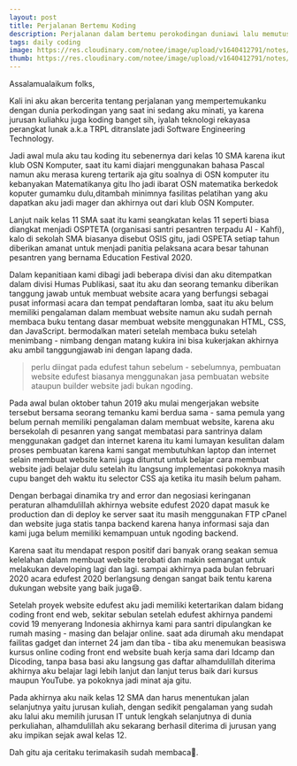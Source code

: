 ```yaml
---
layout: post
title: Perjalanan Bertemu Koding
description: Perjalanan dalam bertemu perokodingan duniawi lalu memutuskan masuk ke dalamnya.
tags: daily coding
image: https://res.cloudinary.com/notee/image/upload/v1640412791/notes/meet-passion.jpg
thumb: https://res.cloudinary.com/notee/image/upload/v1640412791/notes/meet-passion.webp
---
```


Assalamualaikum folks,

Kali ini aku akan bercerita tentang perjalanan yang mempertemukanku dengan dunia perkodingan yang saat ini sedang aku minati, ya karena jurusan kuliahku juga koding banget sih, iyalah teknologi rekayasa perangkat lunak a.k.a TRPL ditranslate jadi Software Engineering Technology.

Jadi awal mula aku tau koding itu sebenernya dari kelas 10 SMA karena ikut klub OSN Komputer, saat itu kami diajari menggunakan bahasa Pascal namun aku merasa kureng tertarik aja gitu soalnya di OSN komputer itu kebanyakan Matematikanya gitu lho jadi ibarat OSN matematika berkedok koputer gumamku dulu,ditambah minimnya fasilitas pelatihan yang aku dapatkan aku jadi mager dan akhirnya out dari klub OSN Komputer.

Lanjut naik kelas 11 SMA saat itu kami seangkatan kelas 11 seperti biasa diangkat menjadi OSPTETA (organisasi santri pesantren terpadu Al - Kahfi), kalo di sekolah SMA biasanya disebut OSIS gitu, jadi OSPETA setiap tahun diberikan amanat untuk menjadi panitia pelaksana acara besar tahunan pesantren yang bernama Education Festival 2020.

Dalam kepanitiaan kami dibagi jadi beberapa divisi dan aku ditempatkan dalam divisi Humas Publikasi, saat itu aku dan seorang temanku diberikan tanggung jawab untuk membuat website acara yang berfungsi sebagai pusat informasi acara dan tempat pendaftaran lomba, saat itu aku belum memiliki pengalaman dalam membuat website namun aku sudah pernah membaca buku tentang dasar membuat website menggunakan HTML, CSS, dan JavaScript. bermodalkan materi setelah membaca buku setelah menimbang - nimbang dengan matang kukira ini bisa kukerjakan akhirnya aku ambil tanggungjawab ini dengan lapang dada.

> perlu diingat pada edufest tahun sebelum - sebelumnya, pembuatan website edufest biasanya menggunakan jasa pembuatan website ataupun builder website jadi bukan ngoding.

Pada awal bulan oktober tahun 2019 aku mulai mengerjakan website tersebut bersama seorang temanku kami berdua sama - sama pemula yang belum pernah memiliki pengalaman dalam membuat website, karena aku bersekolah di pesanren yang sangat membatasi para santrinya dalam menggunakan gadget dan internet karena itu kami lumayan kesulitan dalam proses pembuatan karena kami sangat membutuhkan laptop dan internet selain membuat website kami juga dituntut untuk belajar cara membuat website jadi belajar dulu setelah itu langsung implementasi pokoknya masih cupu banget deh waktu itu selector CSS aja ketika itu masih belum paham.

Dengan berbagai dinamika try and error dan negosiasi keringanan peraturan alhamdulillah akhirnya website edufest 2020 dapat masuk ke production dan di deploy ke server saat itu masih menggunakan FTP cPanel dan website juga statis tanpa backend karena hanya informasi saja dan kami juga belum memiliki kemampuan untuk ngoding backend.

Karena saat itu mendapat respon positif dari banyak orang  seakan semua kelelahan dalam membuat website terobati dan makin semangat untuk melakukan developing lagi dan lagi. sampai akhirnya pada bulan februari 2020 acara edufest 2020 berlangsung dengan sangat baik tentu karena dukungan website yang baik juga😄.

Setelah proyek website edufest aku jadi memiliki ketertarikan dalam bidang coding front end web, sekitar sebulan setelah edufest akhirnya pandemi covid 19 menyerang Indonesia akhirnya kami para santri dipulangkan ke rumah masing - masing dan belajar online. saat ada dirumah aku mendapat failitas gadget dan internet 24 jam dan tiba - tiba aku menemukan beasiswa kursus online coding front end website buah kerja sama dari Idcamp dan Dicoding, tanpa basa  basi aku langsung gas daftar alhamdulillah diterima akhirnya aku belajar lagi lebih lanjut dan lanjut terus baik dari kursus maupun YouTube. ya pokoknya jadi minat aja gitu.

Pada akhirnya aku naik kelas 12 SMA dan harus menentukan jalan selanjutnya yaitu jurusan kuliah, dengan sedikit pengalaman yang sudah aku lalui aku memilih jurusan IT untuk lengkah selanjutnya di dunia perkuliahan, alhamdulillah aku sekarang berhasil diterima di jurusan yang aku impikan sejak awal kelas 12.

Dah gitu aja ceritaku terimakasih sudah membaca🙏.
